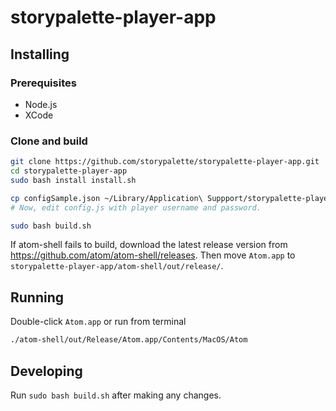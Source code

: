 # storypalette-player-app

## Installing

### Prerequisites

- Node.js
- XCode

### Clone and build

```sh
git clone https://github.com/storypalette/storypalette-player-app.git
cd storypalette-player-app
sudo bash install install.sh

cp configSample.json ~/Library/Application\ Suppport/storypalette-player-app/config.json
# Now, edit config.js with player username and password.

sudo bash build.sh
```

If atom-shell fails to build, download the latest release version from https://github.com/atom/atom-shell/releases. Then move `Atom.app` to `storypalette-player-app/atom-shell/out/release/`.

## Running

Double-click `Atom.app` or run from terminal 

```sh
./atom-shell/out/Release/Atom.app/Contents/MacOS/Atom
```

## Developing

Run `sudo bash build.sh` after making any changes.
